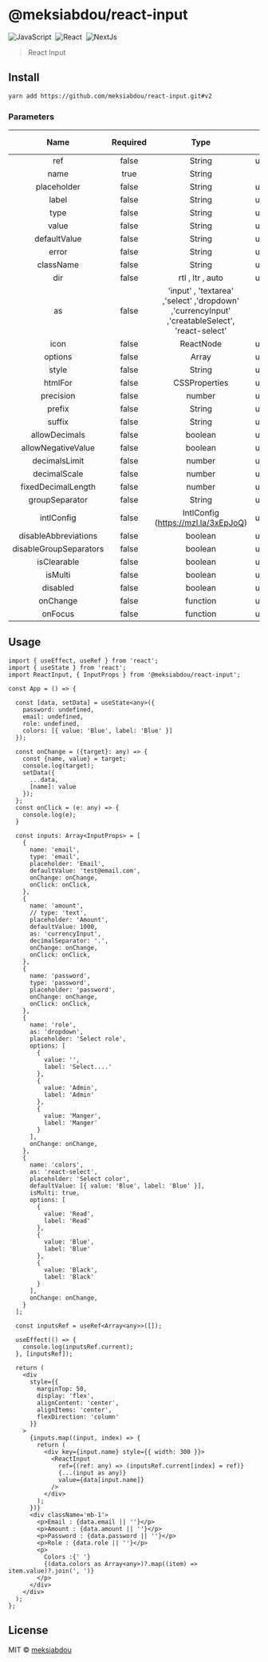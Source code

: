 # @meksiabdou/react-input

![JavaScript](https://img.shields.io/badge/-JavaScript-05122A?style=flat&logo=javascript)&nbsp;
![React](https://img.shields.io/badge/-React-05122A?style=flat&logo=react)&nbsp;
![NextJs](	https://img.shields.io/badge/next.js-000000?style=flat&logo=nextdotjs&logoColor=white)&nbsp;

> React Input


## Install

```bash
yarn add https://github.com/meksiabdou/react-input.git#v2
```

### Parameters

| Name | Required | Type | Default Value |
|:------:|:------:|:------:|:---------------:|
| ref | false | String | undefined |
| name | true | String | none |
| placeholder | false | String | undefined |
| label | false | String | undefined |
| type | false | String | undefined |
| value | false | String | undefined |
| defaultValue | false | String | undefined |
| error | false | String | undefined |
| className | false | String | undefined |
| dir | false | rtl , ltr , auto | undefined |
| as | false | 'input' , 'textarea' ,'select' ,'dropdown' ,'currencyInput' ,'creatableSelect', 'react-select' | input |
| icon | false | ReactNode | undefined |
| options | false | Array | undefined |
| style | false | String | undefined |
| htmlFor | false | CSSProperties | undefined |
| precision | false | number | undefined |
| prefix | false | String | undefined |
| suffix | false | String | undefined |
| allowDecimals | false | boolean | undefined |
| allowNegativeValue | false | boolean | undefined |
| decimalsLimit | false | number | undefined |
| decimalScale | false | number | undefined |
| fixedDecimalLength | false | number | undefined |
| groupSeparator | false | String | undefined |
| intlConfig | false | IntlConfig (https://mzl.la/3xEpJoQ) | undefined |
| disableAbbreviations | false | boolean | undefined |
| disableGroupSeparators | false | boolean | undefined |
| isClearable | false | boolean | undefined |
| isMulti | false | boolean | undefined |
| disabled | false | boolean | undefined |
| onChange | false | function | undefined |
| onFocus | false | function | undefined |


## Usage

```tsx
import { useEffect, useRef } from 'react';
import { useState } from 'react';
import ReactInput, { InputProps } from '@meksiabdou/react-input';

const App = () => {

  const [data, setData] = useState<any>({
    password: undefined,
    email: undefined,
    role: undefined,
    colors: [{ value: 'Blue', label: 'Blue' }]
  });

  const onChange = ({target}: any) => {
    const {name, value} = target;
    console.log(target);
    setData({
      ...data,
      [name]: value
    });
  };
  const onClick = (e: any) => {
    console.log(e);
  }

  const inputs: Array<InputProps> = [
    {
      name: 'email',
      type: 'email',
      placeholder: 'Email',
      defaultValue: 'test@email.com',
      onChange: onChange,
      onClick: onClick,
    },
    {
      name: 'amount',
      // type: 'text',
      placeholder: 'Amount',
      defaultValue: 1000,
      as: 'currencyInput',
      decimalSeparator: '.',
      onChange: onChange,
      onClick: onClick,
    },
    {
      name: 'password',
      type: 'password',
      placeholder: 'password',
      onChange: onChange,
      onClick: onClick,
    },
    {
      name: 'role',
      as: 'dropdown',
      placeholder: 'Select role',
      options: [
        {
          value: '',
          label: 'Select....'
        },
        {
          value: 'Admin',
          label: 'Admin'
        },
        {
          value: 'Manger',
          label: 'Manger'
        }
      ],
      onChange: onChange,
    },
    {
      name: 'colors',
      as: 'react-select',
      placeholder: 'Select color',
      defaultValue: [{ value: 'Blue', label: 'Blue' }],
      isMulti: true,
      options: [
        {
          value: 'Read',
          label: 'Read'
        },
        {
          value: 'Blue',
          label: 'Blue'
        },
        {
          value: 'Black',
          label: 'Black'
        }
      ],
      onChange: onChange,
    }
  ];

  const inputsRef = useRef<Array<any>>([]);

  useEffect(() => {
    console.log(inputsRef.current);
  }, [inputsRef]);

  return (
    <div
      style={{
        marginTop: 50,
        display: 'flex',
        alignContent: 'center',
        alignItems: 'center',
        flexDirection: 'column'
      }}
    >
      {inputs.map((input, index) => {
        return (
          <div key={input.name} style={{ width: 300 }}>
            <ReactInput
              ref={(ref: any) => (inputsRef.current[index] = ref)}
              {...(input as any)}
              value={data[input.name]}
            />
          </div>
        );
      })}
      <div className='mb-1'>
        <p>Email : {data.email || ''}</p>
        <p>Amount : {data.amount || ''}</p>
        <p>Password : {data.password || ''}</p>
        <p>Role : {data.role || ''}</p>
        <p>
          Colors :{' '}
          {(data.colors as Array<any>)?.map((item) => item.value)?.join(', ')}
        </p>
      </div>
    </div>
  );
};
```

## License

MIT © [meksiabdou](https://github.com/meksiabdou)


